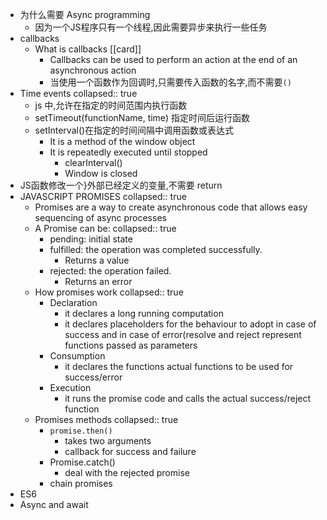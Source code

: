- 为什么需要 Async programming
	- 因为一个JS程序只有一个线程,因此需要异步来执行一些任务
- callbacks
	- What is callbacks [[card]]
		- Callbacks can be used to perform an action at the end of an asynchronous action
		- 当使用一个函数作为回调时,只需要传入函数的名字,而不需要`()`
- Time events
  collapsed:: true
	- js 中,允许在指定的时间范围内执行函数
	- setTimeout(functionName, time) 指定时间后运行函数
	- setInterval()在指定的时间间隔中调用函数或表达式
		- It is a method of the window object
		- It is repeatedly executed until stopped
			- clearInterval()
			- Window is closed
- JS函数修改一个}外部已经定义的变量,不需要 return
- JAVASCRIPT PROMISES
  collapsed:: true
	- Promises are a way to create asynchronous code that allows easy sequencing of async processes
	- A Promise can be:
	  collapsed:: true
		- pending: initial state
		- fulfilled: the operation was completed successfully.
			- Returns a value
		- rejected: the operation failed.
			- Returns an error
	- How promises work
	  collapsed:: true
		- Declaration
			- it declares a long running computation
			- it declares placeholders for the behaviour to adopt in case of success and in case of error(resolve and reject represent functions passed as parameters
		- Consumption
			- it declares the functions actual functions to be used for success/error
		- Execution
			- it runs the promise code and calls the actual success/reject function
	- Promises methods
	  collapsed:: true
		- `promise.then()`
			- takes two arguments
			- callback for success and failure
		- Promise.catch()
			- deal with the rejected promise
		- chain promises
- ES6
- Async and await